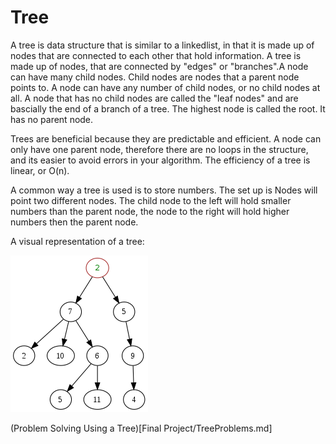 # Tree

A tree is data structure that is similar to a linkedlist, in that it is made up of nodes that are connected to each other that hold information. A tree is made up of nodes, that are connected by "edges" or "branches".A node can have many child nodes. Child nodes are nodes that a parent node points to. A node can have any number of child nodes, or no child nodes at all. A node that has no child nodes are called the "leaf nodes" and are bascially the end of a branch of a tree. The highest node is called the root. It has no parent node.

Trees are beneficial because they are predictable and efficient. A node can only have one parent node, therefore there are no loops in the structure, and its easier to avoid errors in your algorithm. The efficiency of a tree is linear, or O(n).

A common way a tree is used is to store numbers. The set up is Nodes will point two different nodes. The child node to the left will hold smaller numbers than the parent node, the node to the right will hold higher numbers then the parent node.

A visual representation of a tree:

![Tree](Tree.png)

(Problem Solving Using a Tree)[Final Project/TreeProblems.md]